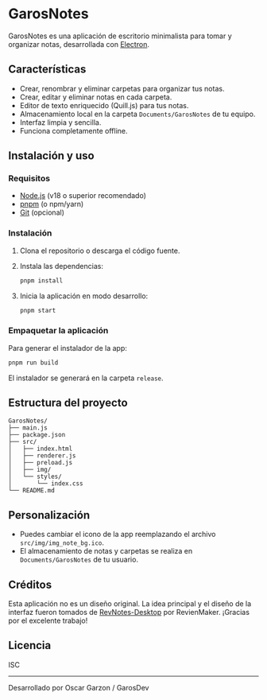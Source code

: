 # GarosNotes

GarosNotes es una aplicación de escritorio minimalista para tomar y organizar notas, desarrollada con [Electron](https://www.electronjs.org/).

## Características

- Crear, renombrar y eliminar carpetas para organizar tus notas.
- Crear, editar y eliminar notas en cada carpeta.
- Editor de texto enriquecido (Quill.js) para tus notas.
- Almacenamiento local en la carpeta `Documents/GarosNotes` de tu equipo.
- Interfaz limpia y sencilla.
- Funciona completamente offline.

## Instalación y uso

### Requisitos

- [Node.js](https://nodejs.org/) (v18 o superior recomendado)
- [pnpm](https://pnpm.io/) (o npm/yarn)
- [Git](https://git-scm.com/) (opcional)

### Instalación

1. Clona el repositorio o descarga el código fuente.
2. Instala las dependencias:

   ```sh
   pnpm install
   ```

3. Inicia la aplicación en modo desarrollo:

   ```sh
   pnpm start
   ```

### Empaquetar la aplicación

Para generar el instalador de la app:

```sh
pnpm run build
```

El instalador se generará en la carpeta `release`.

## Estructura del proyecto

```
GarosNotes/
├── main.js
├── package.json
├── src/
│   ├── index.html
│   ├── renderer.js
│   ├── preload.js
│   ├── img/  
│   └── styles/
│       └── index.css
└── README.md
```

## Personalización

- Puedes cambiar el icono de la app reemplazando el archivo `src/img/img_note_bg.ico`.
- El almacenamiento de notas y carpetas se realiza en `Documents/GarosNotes` de tu usuario.

## Créditos

Esta aplicación no es un diseño original. La idea principal y el diseño de la interfaz fueron tomados de [RevNotes-Desktop](https://github.com/RevienMaker/RevNotes-Desktop) por RevienMaker. ¡Gracias por el excelente trabajo!

## Licencia

ISC

---

Desarrollado por Oscar Garzon / GarosDev
